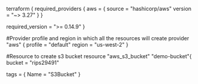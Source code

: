 terraform {
  required_providers {
    aws = {
      source  = "hashicorp/aws"
      version = "~> 3.27"
    }
  }

  required_version = ">= 0.14.9"
}

#Provider profile and region in which all the resources will create
provider "aws" {
  profile = "default"
  region  = "us-west-2"
}

#Resource to create s3 bucket
resource "aws_s3_bucket" "demo-bucket"{
  bucket = "rips29491"

  tags = {
    Name = "S3Bucket"
  }
